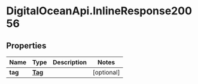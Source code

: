 # DigitalOceanApi.InlineResponse20056

## Properties
Name | Type | Description | Notes
------------ | ------------- | ------------- | -------------
**tag** | [**Tag**](Tag.md) |  | [optional] 
